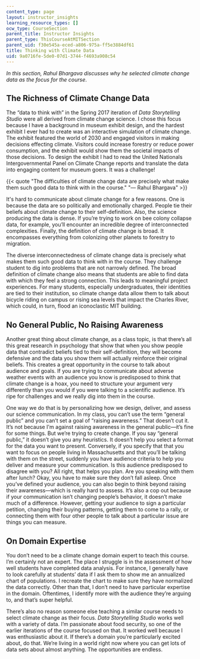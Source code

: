 ```yaml
---
content_type: page
layout: instructor_insights
learning_resource_types: []
ocw_type: CourseSection
parent_title: Instructor Insights
parent_type: ThisCourseAtMITSection
parent_uid: f30e545a-eced-a806-975a-ff5e3884df61
title: Thinking with Climate Data
uid: 9a0716fe-5de0-07d1-3744-f4693a908c54
---
```


_In this section, Rahul Bhargava discusses why he selected climate change data as the focus for the course_.

The Richness of Climate Change Data
-----------------------------------

The “data to think with” in the Spring 2017 iteration of _Data Storytelling Studio_ were all derived from climate change science. I chose this focus because I have a background in museum exhibit design, and the hardest exhibit I ever had to create was an interactive simulation of climate change. The exhibit featured the world of 2030 and engaged visitors in making decisions effecting climate. Visitors could increase forestry or reduce power consumption, and the exhibit would show them the societal impacts of those decisions. To design the exhibit I had to read the United Nationals Intergovernmental Panel on Climate Change reports and translate the data into engaging content for museum goers. It was a challenge!

{{< quote "The difficulties of climate change data are precisely what make them such good data to think with in the course." "— Rahul Bhargava" >}}

It's hard to communicate about climate change for a few reasons. One is because the data are so politically and emotionally charged. People tie their beliefs about climate change to their self-definition. Also, the science producing the data is dense. If you’re trying to work on bee colony collapse data, for example, you’ll encounter an incredible degree of interconnected complexities. Finally, the definition of climate change is broad. It encompasses everything from colonizing other planets to forestry to migration. 

The diverse interconnectedness of climate change data is precisely what makes them such good data to think with in the course. They challenge student to dig into problems that are not narrowly defined. The broad definition of climate change also means that students are able to find data with which they feel a strong connection. This leads to meaningful project experiences. For many students, especially undergraduates, their identities are tied to their institution, so climate change data allow them to talk about bicycle riding on campus or rising sea levels that impact the Charles River, which could, in turn, flood an iconoclastic MIT building.

No General Public, No Raising Awareness
---------------------------------------

Another great thing about climate change, as a class topic, is that there’s all this great research in psychology that show that when you show people data that contradict beliefs tied to their self-definition, they will become defensive and the data you show them will actually reinforce their original beliefs. This creates a great opportunity in the course to talk about audience and goals. If you are trying to communicate about adverse weather events with an audience you know is predisposed to think that climate change is a hoax, you need to structure your argument very differently than you would if you were talking to a scientific audience. It’s ripe for challenges and we really dig into them in the course.

One way we do that is by personalizing how we design, deliver, and assess our science communication. In my class, you can’t use the term “general public” and you can’t set a goal of “raising awareness.” That doesn’t cut it. It’s not because I'm against raising awareness in the general public—it’s fine for some things. But we’re trying to create change. If you say “general public,” it doesn’t give you any heuristics. It doesn’t help you select a format for the data you want to present. Conversely, if you specify that that you want to focus on people living in Massachusetts and that you’ll be talking with them on the street, suddenly you have audience criteria to help you deliver and measure your communication. Is this audience predisposed to disagree with you? All right, that helps you plan. Are you speaking with them after lunch? Okay, you have to make sure they don’t fall asleep. Once you’ve defined your audience, you can also begin to think beyond raising their awareness—which is really hard to assess. It’s also a cop out because if your communication isn’t changing people’s behavior, it doesn’t make much of a difference. However, getting your audience to sign a particular petition, changing their buying patterns, getting them to come to a rally, or connecting them with four other people to talk about a particular issue are things you can measure.

On Domain Expertise
-------------------

You don’t need to be a climate change domain expert to teach this course. I’m certainly not an expert. The place I struggle is in the assessment of how well students have completed data analysis. For instance, I generally have to look carefully at students’ data if I ask them to show me an annualized chart of populations. I recreate the chart to make sure they have normalized the data correctly. Other than that, I don’t need to have particular expertise in the domain. Oftentimes, I identify more with the audience they’re arguing to, and that’s super helpful. 

There’s also no reason someone else teaching a similar course needs to select climate change as their focus. _Data Storytelling Studio_ works well with a variety of data. I’m passionate about food security, so one of the earlier iterations of the course focused on that. It worked well because I was enthusiastic about it. If there’s a domain you’re particularly excited about, do that. We’re living in a world right now where you can get lots of data sets about almost anything. The opportunities are endless.